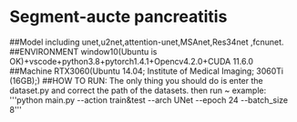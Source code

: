 # Segment-aucte pancreatitis
##Model
including unet,u2net,attention-unet,MSAnet,Res34net ,fcnunet.
##ENVIRONMENT
window10(Ubuntu is OK)+vscode+python3.8+pytorch1.4.1+Opencv4.2.0+CUDA 11.6.0
##Machine
RTX3060(Ubuntu 14.04; Institute of Medical Imaging; 3060Ti (16GB);)
##HOW TO RUN:
The only thing you should do is enter the dataset.py and correct the path of the datasets. then run ~ example:
'''python main.py --action train&test --arch UNet --epoch 24 --batch_size 8''' 
